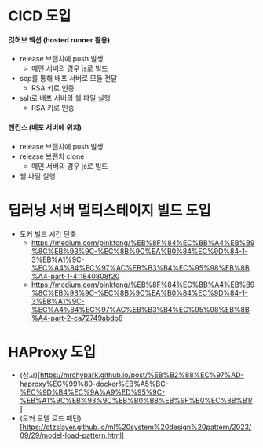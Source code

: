 # CICD 도입

#### 깃허브 액션 (hosted runner 활용)

- release 브랜치에 push 발생
  - 메인 서버의 경우 js로 빌드
- scp를 통해 배포 서버로 모듈 전달
  - RSA 키로 인증
- ssh로 배포 서버의 쉘 파일 실행
  - RSA 키로 인증

#### 젠킨스 (배포 서버에 위치)

- release 브랜치에 push 발생
- release 브랜치 clone
  - 메인 서버의 경우 js로 빌드
- 쉘 파일 실행

# 딥러닝 서버 멀티스테이지 빌드 도입

- 도커 빌드 시간 단축
  - https://medium.com/pinkfong/%EB%8F%84%EC%BB%A4%EB%B9%8C%EB%93%9C-%EC%8B%9C%EA%B0%84%EC%9D%84-1-3%EB%A1%9C-%EC%A4%84%EC%97%AC%EB%B3%B4%EC%95%98%EB%8B%A4-part-1-411840808f20
  - https://medium.com/pinkfong/%EB%8F%84%EC%BB%A4%EB%B9%8C%EB%93%9C-%EC%8B%9C%EA%B0%84%EC%9D%84-1-3%EB%A1%9C-%EC%A4%84%EC%97%AC%EB%B3%B4%EC%95%98%EB%8B%A4-part-2-ca72749abdb8

# HAProxy 도입

- (참고)[https://mrchypark.github.io/post/%EB%B2%88%EC%97%AD-haproxy%EC%99%80-docker%EB%A5%BC-%EC%9D%B4%EC%9A%A9%ED%95%9C-%EB%A1%9C%EB%93%9C%EB%B0%B8%EB%9F%B0%EC%8B%B1/
  ]
- (도커 모델 로드 패턴)[https://otzslayer.github.io/ml%20system%20design%20pattern/2023/09/29/model-load-pattern.html]
